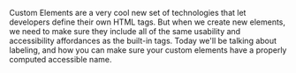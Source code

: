 Custom Elements are a very cool new set of technologies that let developers define their own HTML tags. But when we create new elements, we need to make sure they include all of the same usability and accessibility affordances as the built-in tags. Today we'll be talking about labeling, and how you can make sure your custom elements have a properly computed accessible name.